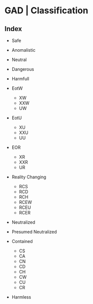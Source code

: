 # GAD | Classification

## Index

- Safe
- Anomalistic
- Neutral
- Dangerous
- Harmfull
- EotW
  - XW
  - XXW
  - UW
- EotU
  - XU
  - XXU
  - UU
- EOR
  - XR
  - XXR
  - UR

- Reality Changing
  - RCS
  - RCD
  - RCH
  - RCEW
  - RCEU
  - RCER

- Neutralized
- Presumed Neutralized
- Contained
  - CS
  - CA
  - CN
  - CD
  - CH
  - CW
  - CU
  - CR
- Harmless
